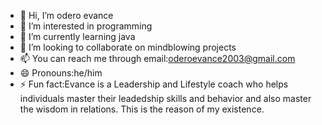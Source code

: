 - 👋 Hi, I’m odero evance
- 👀 I’m interested in programming
- 🌱 I’m currently learning java
- 💞️ I’m looking to collaborate on mindblowing projects
- 📫 You can reach me through email:oderoevance2003@gmail.com
- 😄 Pronouns:he/him
- ⚡ Fun fact:Evance is a Leadership and Lifestyle coach who helps individuals master their leadedship skills and behavior and also master the wisdom in relations. This is the reason of my existence.

<!---
oderoevance100/oderoevance100 is a ✨ special ✨ repository because its `README.md` (this file) appears on your GitHub profile.
You can click the Preview link to take a look at your changes.
--->
